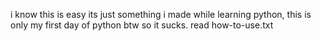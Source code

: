 i know this is easy its just something i made while learning python, this is only my first day of python btw so it sucks.
read how-to-use.txt
